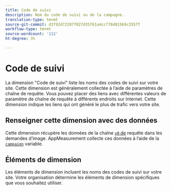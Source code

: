 ```yaml
---
title: Code de suivi
description: Nom du code de suivi ou de la campagne.
translation-type: tm+mt
source-git-commit: d3f92d72207f027d35f81a4ccf70d01569c3557f
workflow-type: tm+mt
source-wordcount: '112'
ht-degree: 3%

---
```



# Code de suivi

La dimension &quot;Code de suivi&quot; liste les noms des codes de suivi sur votre site. Cette dimension est généralement collectée à l’aide de paramètres de chaîne de requête. Vous pouvez placer des liens avec différentes valeurs de paramètre de chaîne de requête à différents endroits sur Internet. Cette dimension indique les liens qui ont généré le plus de trafic vers votre site.

## Renseigner cette dimension avec des données

Cette dimension récupère les données de la chaîne [`v0` de](/help/implement/validate/query-parameters.md) requête dans les demandes d’image. AppMeasurement collecte ces données à l’aide de la [`campaign`](/help/implement/vars/page-vars/campaign.md) variable.

## Éléments de dimension

Les éléments de dimension incluent les noms des codes de suivi sur votre site. Votre organisation détermine les éléments de dimension spécifiques que vous souhaitez utiliser.
